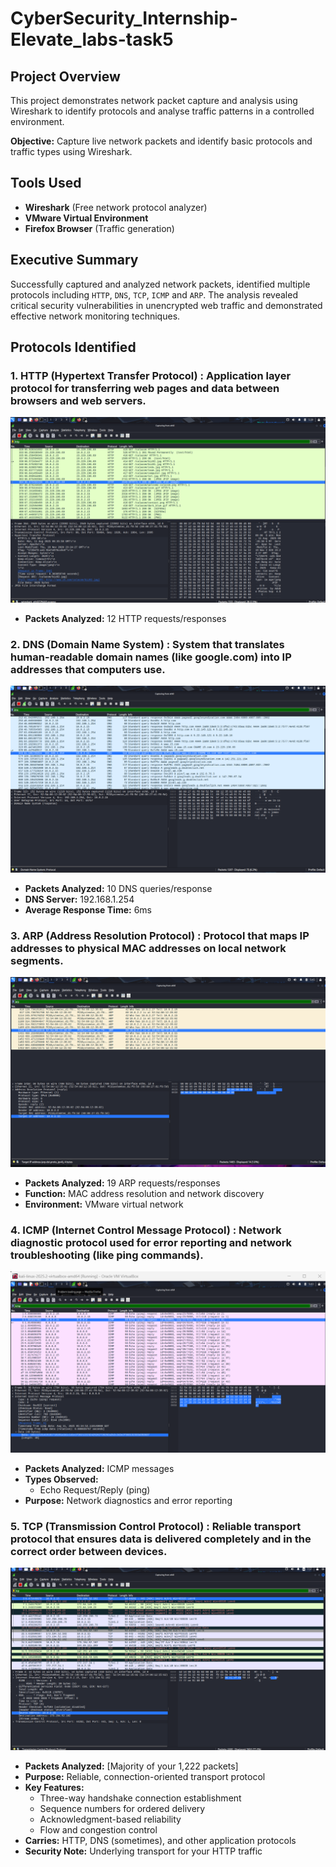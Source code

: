 # CyberSecurity_Internship-Elevate_labs-task5
## Project Overview

This project demonstrates network packet capture and analysis using Wireshark to identify protocols and analyse traffic patterns in a controlled environment.

**Objective:** Capture live network packets and identify basic protocols and traffic types using Wireshark.

##  Tools Used

- **Wireshark** (Free network protocol analyzer)
- **VMware Virtual Environment**
- **Firefox Browser** (Traffic generation)

## Executive Summary

Successfully captured and analyzed network packets, identified multiple protocols including `HTTP`, `DNS`, `TCP`, `ICMP` and `ARP`. The analysis revealed critical security vulnerabilities in unencrypted web traffic and demonstrated effective network monitoring techniques.

##  Protocols Identified

### 1. HTTP (Hypertext Transfer Protocol) : Application layer protocol for transferring web pages and data between browsers and web servers.
![http](http.png)
- **Packets Analyzed:** 12 HTTP requests/responses
  

### 2. DNS (Domain Name System) : System that translates human-readable domain names (like google.com) into IP addresses that computers use.
![dns](dns.png)
- **Packets Analyzed:** 10 DNS queries/response
- **DNS Server:** 192.168.1.254
- **Average Response Time:** 6ms

### 3. ARP (Address Resolution Protocol) : Protocol that maps IP addresses to physical MAC addresses on local network segments.
![arp](arp.png)
- **Packets Analyzed:** 19 ARP requests/responses
- **Function:** MAC address resolution and network discovery
- **Environment:** VMware virtual network

### 4. ICMP (Internet Control Message Protocol) :  Network diagnostic protocol used for error reporting and network troubleshooting (like ping commands).
![ivmp](icmp.png)
- **Packets Analyzed:** ICMP messages
- **Types Observed:** 
  - Echo Request/Reply (ping)
- **Purpose:** Network diagnostics and error reporting

### 5. TCP (Transmission Control Protocol) :  Reliable transport protocol that ensures data is delivered completely and in the correct order between devices.
![tcp](tcp.png)
- **Packets Analyzed:** [Majority of your 1,222 packets]
- **Purpose:** Reliable, connection-oriented transport protocol
- **Key Features:**
  - Three-way handshake connection establishment
  - Sequence numbers for ordered delivery
  - Acknowledgment-based reliability
  - Flow and congestion control
- **Carries:** HTTP, DNS (sometimes), and other application protocols
- **Security Note:** Underlying transport for your HTTP traffic

